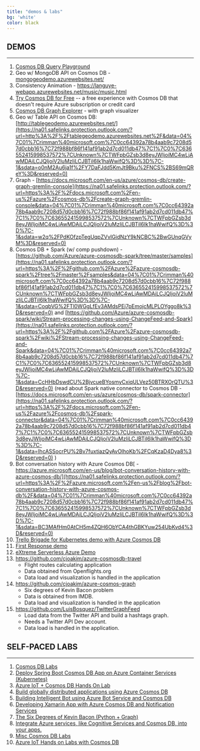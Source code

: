 ```yaml
---
title: "demos & labs"
bg: 'white'
color: black
---
```


DEMOS
-----

* * * * *

1.  [Cosmos DB Query Playground](https://na01.safelinks.protection.outlook.com/?url=https%3A%2F%2Fwww.documentdb.com%2Fsql%2Fdemo&data=04%7C01%7Crimman%40microsoft.com%7C0cc64392a78b4aab9c7208d57d0cbb16%7C72f988bf86f141af91ab2d7cd011db47%7C1%7C0%7C636552415998527665%7CUnknown%7CTWFpbGZsb3d8eyJWIjoiMC4wLjAwMDAiLCJQIjoiV2luMzIiLCJBTiI6Ik1haWwifQ%3D%3D%7C-1&sdata=zcQWlMCWUMlXDMsvhzLv9bw8zLmDJ3XjwGYzzv1ykW4%3D&reserved=0)
2.  Geo w/ MongoDB API on Cosmos DB - [mongogeodemo.azurewebsites.net/](http://mongogeodemo.azurewebsites.net/)
3.  Consistency Animation - <https://languye-webapp.azurewebsites.net/music/music.html>
4.  [Try Cosmos DB for Free](https://na01.safelinks.protection.outlook.com/?url=https%3A%2F%2Fazure.microsoft.com%2Fen-us%2Ftry%2Fcosmosdb%2F&data=04%7C01%7Crimman%40microsoft.com%7C0cc64392a78b4aab9c7208d57d0cbb16%7C72f988bf86f141af91ab2d7cd011db47%7C1%7C0%7C636552415998527665%7CUnknown%7CTWFpbGZsb3d8eyJWIjoiMC4wLjAwMDAiLCJQIjoiV2luMzIiLCJBTiI6Ik1haWwifQ%3D%3D%7C-1&sdata=UoZ81XeFtSbNhdvu8WqY7h7lt8GGTYduJdAD%2F5e663g%3D&reserved=0) -- a free experience with Cosmos DB that doesn't require Azure subscription or credit card
5.  [Cosmos DB Graph Explorer](https://na01.safelinks.protection.outlook.com/?url=https%3A%2F%2Fgithub.com%2FAzure-Samples%2Fazure-cosmos-db-dotnet-graphexplorer&data=04%7C01%7Crimman%40microsoft.com%7C0cc64392a78b4aab9c7208d57d0cbb16%7C72f988bf86f141af91ab2d7cd011db47%7C1%7C0%7C636552415998537572%7CUnknown%7CTWFpbGZsb3d8eyJWIjoiMC4wLjAwMDAiLCJQIjoiV2luMzIiLCJBTiI6Ik1haWwifQ%3D%3D%7C-1&sdata=xbTVqrRNARAo%2F0i%2BORDa0Sw4z74%2FV%2FrAf6FMjNw9ZTw%3D&reserved=0) - with graph visualizer
6.  Geo w/ Table API on Cosmos DB: [http://tablegeodemo.azurewebsites.net/](https://na01.safelinks.protection.outlook.com/?url=http%3A%2F%2Ftablegeodemo.azurewebsites.net%2F&data=04%7C01%7Crimman%40microsoft.com%7C0cc64392a78b4aab9c7208d57d0cbb16%7C72f988bf86f141af91ab2d7cd011db47%7C1%7C0%7C636552415998537572%7CUnknown%7CTWFpbGZsb3d8eyJWIjoiMC4wLjAwMDAiLCJQIjoiV2luMzIiLCJBTiI6Ik1haWwifQ%3D%3D%7C-1&sdata=o0nM2Au6ja1f%2FY7DaFJdd5KmJt9Bku%2FNCS%2BS69mQReY%3D&reserved=0)
7.  Graph - [https://docs.microsoft.com/en-us/azure/cosmos-db/create-graph-gremlin-console](https://na01.safelinks.protection.outlook.com/?url=https%3A%2F%2Fdocs.microsoft.com%2Fen-us%2Fazure%2Fcosmos-db%2Fcreate-graph-gremlin-console&data=04%7C01%7Crimman%40microsoft.com%7C0cc64392a78b4aab9c7208d57d0cbb16%7C72f988bf86f141af91ab2d7cd011db47%7C1%7C0%7C636552415998537572%7CUnknown%7CTWFpbGZsb3d8eyJWIjoiMC4wLjAwMDAiLCJQIjoiV2luMzIiLCJBTiI6Ik1haWwifQ%3D%3D%7C-1&sdata=w2q%2FPdKOfzpTegUqpZVvIGidNzY9kNCBC%2BwGUnqGVyM%3D&reserved=0)
8.  Cosmos DB + Spark (w/ comp pushdown) - [https://github.com/Azure/azure-cosmosdb-spark/tree/master/samples](https://na01.safelinks.protection.outlook.com/?url=https%3A%2F%2Fgithub.com%2FAzure%2Fazure-cosmosdb-spark%2Ftree%2Fmaster%2Fsamples&data=04%7C01%7Crimman%40microsoft.com%7C0cc64392a78b4aab9c7208d57d0cbb16%7C72f988bf86f141af91ab2d7cd011db47%7C1%7C0%7C636552415998537572%7CUnknown%7CTWFpbGZsb3d8eyJWIjoiMC4wLjAwMDAiLCJQIjoiV2luMzIiLCJBTiI6Ik1haWwifQ%3D%3D%7C-1&sdata=CoqbVG%2FTl0WGgLfEv3AMdsPEj7pEmojcMLPLOYggo8k%3D&reserved=0) and [https://github.com/Azure/azure-cosmosdb-spark/wiki/Stream-processing-changes-using-ChangeFeed-and-Spark](https://na01.safelinks.protection.outlook.com/?url=https%3A%2F%2Fgithub.com%2FAzure%2Fazure-cosmosdb-spark%2Fwiki%2FStream-processing-changes-using-ChangeFeed-and-Spark&data=04%7C01%7Crimman%40microsoft.com%7C0cc64392a78b4aab9c7208d57d0cbb16%7C72f988bf86f141af91ab2d7cd011db47%7C1%7C0%7C636552415998537572%7CUnknown%7CTWFpbGZsb3d8eyJWIjoiMC4wLjAwMDAiLCJQIjoiV2luMzIiLCJBTiI6Ik1haWwifQ%3D%3D%7C-1&sdata=CcHHbDswdCU%2BjvcueBYosmyCxiqULVez50BTRXOrQTU%3D&reserved=0) (read about Spark native connector to Cosmos DB - [https://docs.microsoft.com/en-us/azure/cosmos-db/spark-connector](https://na01.safelinks.protection.outlook.com/?url=https%3A%2F%2Fdocs.microsoft.com%2Fen-us%2Fazure%2Fcosmos-db%2Fspark-connector&data=04%7C01%7Crimman%40microsoft.com%7C0cc64392a78b4aab9c7208d57d0cbb16%7C72f988bf86f141af91ab2d7cd011db47%7C1%7C0%7C636552415998537572%7CUnknown%7CTWFpbGZsb3d8eyJWIjoiMC4wLjAwMDAiLCJQIjoiV2luMzIiLCJBTiI6Ik1haWwifQ%3D%3D%7C-1&sdata=IhcASSocrPU%2Bv7fuxtiazQyAvOlhoKb%2FCqKzaD4Dya8%3D&reserved=0) )
9.  Bot conversation history with Azure Cosmos DB[ - https://azure.microsoft.com/en-us/blog/bot-conversation-history-with-azure-cosmos-db/](https://na01.safelinks.protection.outlook.com/?url=https%3A%2F%2Fazure.microsoft.com%2Fen-us%2Fblog%2Fbot-conversation-history-with-azure-cosmos-db%2F&data=04%7C01%7Crimman%40microsoft.com%7C0cc64392a78b4aab9c7208d57d0cbb16%7C72f988bf86f141af91ab2d7cd011db47%7C1%7C0%7C636552415998537572%7CUnknown%7CTWFpbGZsb3d8eyJWIjoiMC4wLjAwMDAiLCJQIjoiV2luMzIiLCJBTiI6Ik1haWwifQ%3D%3D%7C-1&sdata=BC3MAfHm0AtCH5m4ZQH6ObYCA4thGBKYuw254UbKvd4%3D&reserved=0)
10. [Trello Brigade for Kubernetes demo with Azure Cosmos DB](https://osseu2017.blob.core.windows.net/videos/trello-brigade-demo.mp4)
11. [First Response demo](https://github.com/microsoft/demo-first-response-online)
12. [eXtreme Serverless Azure Demo](https://github.com/thinktecture/dwx-2018-serverless)
13. <https://github.com/cjoakim/azure-cosmosdb-travel>
    -   Flight routes calculating application
    -   Data obtained from Openflights.org
    -   Data load and visualization is handled in the application[](https://github.com/cjoakim/azure-cosmos-graph)
14. <https://github.com/cjoakim/azure-cosmos-graph>
    -   Six degrees of Kevin Bacon problem
    -   Data is obtained from IMDB.
    -   Data load and visualization is handled in the application[](https://github.com/LuisBosquez/TwitterGraphFeed)
15. <https://github.com/LuisBosquez/TwitterGraphFeed>
    -   Load data from the Twitter API and build a hashtags graph.
    -   Needs a Twitter API Dev account.
    -   Data load is handled in the application.

SELF-PACED LABS
---------------

* * * * *

1.  [Cosmos DB Labs](https://cosmosdb.github.io/labs/)
2.  [Deploy Spring Boot Cosmos DB App on Azure Container Services (Kubernetes)](https://github.com/rangv/SpringBootCosmosDBKubernetes)
3.  [Azure IoT + Cosmos DB Hands On Lab](https://github.com/rangv/Azure-IoT-Cosmos-DB-Workshop)
4.  [Build globally distributed applications using Azure Cosmos DB](https://www.microsoft.com/handsonlabs/SelfPacedLabs/?storyGuid=f4246d9b-6196-42bc-95c1-a8d2ee0bd5e3)
5.  [Building Intelligent Bot using Azure Bot Service and Cosmos DB](https://www.microsoft.com/handsonlabs/SelfPacedLabs/?storyGuid=9df2fdf7-f439-4f31-80b8-7b1b0822c82b)
6.  [Developing Xamarin App with Azure Cosmos DB and Notification Services](https://www.microsoft.com/handsonlabs/SelfPacedLabs/?storyGuid=f8f50d54-7fc6-43ed-9202-29bfdffa8b49)
7.  [The Six Degrees of Kevin Bacon (Python + Graph)](https://github.com/cjoakim/azure-cosmosdb-graph-py)
8.  [Integrate Azure services, like Cognitive Services and Cosmos DB, into your apps.](https://aischool.microsoft.com/learning-paths/4a3MvbEJnim0Q4yko4WYoU)
9.  [Misc Cosmos DB Labs](https://azure.microsoft.com/en-us/overview/real-time-experience-apps/)
10. [Azure IoT Hands on Labs with Cosmos DB](https://github.com/rangv/AzureIoTLabs)